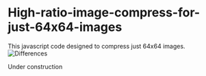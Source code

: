 # High-ratio-image-compress-for-just-64x64-images
This javascript code designed to compress just 64x64 images.
![Differences](http://i.hizliresim.com/VlOROy.jpg)

Under construction
